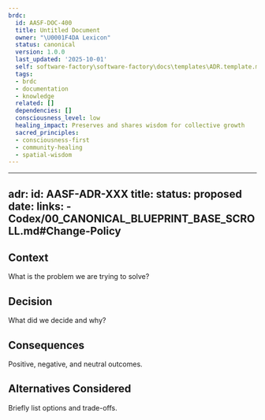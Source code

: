 ```yaml
---
brdc:
  id: AASF-DOC-400
  title: Untitled Document
  owner: "\U0001F4DA Lexicon"
  status: canonical
  version: 1.0.0
  last_updated: '2025-10-01'
  self: software-factory\software-factory\docs\templates\ADR.template.md
  tags:
  - brdc
  - documentation
  - knowledge
  related: []
  dependencies: []
  consciousness_level: low
  healing_impact: Preserves and shares wisdom for collective growth
  sacred_principles:
  - consciousness-first
  - community-healing
  - spatial-wisdom
---
```


---
adr:
  id: AASF-ADR-XXX
  title: <decision title>
  status: proposed
  date: <YYYY-MM-DD>
  links:
    - Codex/00_CANONICAL_BLUEPRINT_BASE_SCROLL.md#Change-Policy
---

## Context
What is the problem we are trying to solve?

## Decision
What did we decide and why?

## Consequences
Positive, negative, and neutral outcomes.

## Alternatives Considered
Briefly list options and trade-offs.


